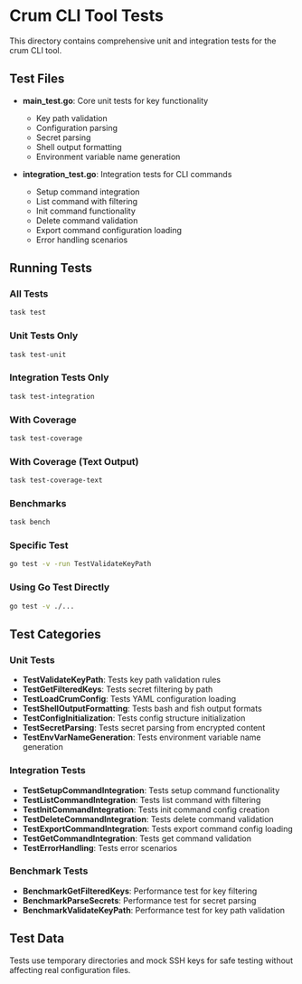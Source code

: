 # Crum CLI Tool Tests

This directory contains comprehensive unit and integration tests for the crum CLI tool.

## Test Files

- **main_test.go**: Core unit tests for key functionality
  - Key path validation
  - Configuration parsing
  - Secret parsing
  - Shell output formatting
  - Environment variable name generation

- **integration_test.go**: Integration tests for CLI commands
  - Setup command integration
  - List command with filtering
  - Init command functionality
  - Delete command validation
  - Export command configuration loading
  - Error handling scenarios

## Running Tests

### All Tests
```bash
task test
```

### Unit Tests Only
```bash
task test-unit
```

### Integration Tests Only
```bash
task test-integration
```

### With Coverage
```bash
task test-coverage
```

### With Coverage (Text Output)
```bash
task test-coverage-text
```

### Benchmarks
```bash
task bench
```

### Specific Test
```bash
go test -v -run TestValidateKeyPath
```

### Using Go Test Directly
```bash
go test -v ./...
```

## Test Categories

### Unit Tests
- **TestValidateKeyPath**: Tests key path validation rules
- **TestGetFilteredKeys**: Tests secret filtering by path
- **TestLoadCrumConfig**: Tests YAML configuration loading
- **TestShellOutputFormatting**: Tests bash and fish output formats
- **TestConfigInitialization**: Tests config structure initialization
- **TestSecretParsing**: Tests secret parsing from encrypted content
- **TestEnvVarNameGeneration**: Tests environment variable name generation

### Integration Tests
- **TestSetupCommandIntegration**: Tests setup command functionality
- **TestListCommandIntegration**: Tests list command with filtering
- **TestInitCommandIntegration**: Tests init command config creation
- **TestDeleteCommandIntegration**: Tests delete command validation
- **TestExportCommandIntegration**: Tests export command config loading
- **TestGetCommandIntegration**: Tests get command validation
- **TestErrorHandling**: Tests error scenarios

### Benchmark Tests
- **BenchmarkGetFilteredKeys**: Performance test for key filtering
- **BenchmarkParseSecrets**: Performance test for secret parsing
- **BenchmarkValidateKeyPath**: Performance test for key path validation

## Test Data

Tests use temporary directories and mock SSH keys for safe testing without affecting real configuration files.

